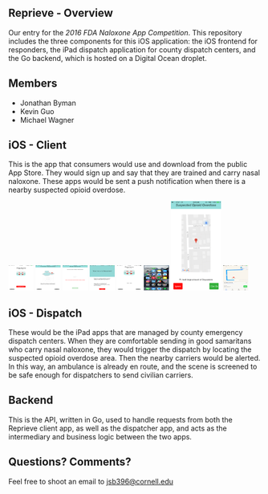 ## Reprieve - Overview
Our entry for the _2016 FDA Naloxone App Competition_. This repository includes the three components for this iOS application: the iOS frontend for responders, the iPad dispatch application for county dispatch centers, and the Go backend, which is hosted on a Digital Ocean droplet.

## Members
* Jonathan Byman
* Kevin Guo
* Michael Wagner

## iOS - Client
This is the app that consumers would use and download from the public App Store. They would sign up and say that they are trained and carry nasal naloxone. These apps would be sent a push notification when there is a nearby suspected opioid overdose.

<img src="UI/Client/homepage.PNG" alt="Homepage" width="50px" height="50px"/>
<img src="UI/Client/register.PNG" alt="Register" width="50px" height="50px"/>
<img src="UI/Client/has_naloxone.PNG" alt="Has Naloxone" width="50px" height="50px"/>
<img src="UI/Client/lifesaver.PNG" alt="Lifesaver" width="50px" height="50px"/>
<img src="UI/Client/greeting.PNG" alt="Greeting" width="50px" height="50px"/>
<img src="UI/Client/push_notification.PNG" alt="Push Notification" width="50px" height="50px"/>
<img src="UI/Client/call.PNG" alt="Call" style="width: 100px;"/>
<img src="UI/Client/apple_maps.PNG" alt="Apple Maps" width="50px" height="50px"/>

## iOS - Dispatch
These would be the iPad apps that are managed by county emergency dispatch centers. When they are comfortable sending in good samaritans who carry nasal naloxone, they would trigger the dispatch by locating the suspected opioid overdose area. Then the nearby carriers would be alerted. In this way, an ambulance is already en route, and the scene is screened to be safe enough for dispatchers to send civilian carriers.

## Backend
This is the API, written in Go, used to handle requests from both the Reprieve client app, as well as the dispatcher app, and acts as the intermediary and business logic between the two apps. 

## Questions? Comments?
Feel free to shoot an email to jsb396@cornell.edu
